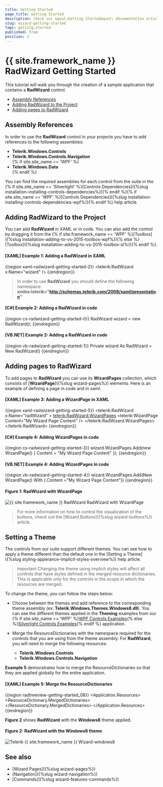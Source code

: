 ```yaml
---
title: Getting Started
page_title: Getting Started
description: Check our &quot;Getting Started&quot; documentation article for the RadWizard {{ site.framework_name }} control.
slug: wizard-getting-started
tags: getting,started
published: True
position: 2
---
```


# {{ site.framework_name }} RadWizard Getting Started

This tutorial will walk you through the creation of a sample application that contains a __RadWizard__ control.

* [Assembly References](#assembly-references)
* [Adding RadWizard to the Project](#adding-radwizard-to-the-project)
* [Adding pages to RadWizard](#adding-pages-to-radwizard)

## Assembly References

In order to use the __RadWizard__ control in your projects you have to add references to the following assemblies:
* __Telerik.Windows.Controls__
* __Telerik.Windows.Controls.Navigation__  
{% if site.site_name == 'WPF' %} 
* __Telerik.Windows.Data__  
{% endif %} 

You can find the required assemblies for each control from the suite in the {% if site.site_name == 'Silverlight' %}[Controls Dependencies]({%slug installation-installing-controls-dependencies%}){% endif %}{% if site.site_name == 'WPF' %}[Controls Dependencies]({%slug installation-installing-controls-dependencies-wpf%}){% endif %} help article.

## Adding RadWizard to the Project

You can add __RadWizard__ in XAML or in code. You can also add the control by dragging it from the {% if site.framework_name == 'WPF' %}[Toolbox]({%slug installation-adding-to-vs-2015-toolbox-wpf%}){% else %}[Toolbox]({%slug installation-adding-to-vs-2015-toolbox-sl%}){% endif %}. 

#### __[XAML] Example 1: Adding a RadWizard in XAML__
{{region xaml-radwizard-getting-started-2}}
	 <telerik:RadWizard x:Name="wizard" />
{{endregion}}

>In order to use __RadWizard__ you should define the following namespace:
__xmlns:telerik="http://schemas.telerik.com/2008/xaml/presentation"__

#### __[C#] Example 2: Adding a RadWizard in code__
{{region cs-radwizard-getting-started-0}}
	 RadWizard wizard = new RadWizard();
{{endregion}}

#### __[VB.NET] Example 2: Adding a RadWizard in code__
{{region vb-radwizard-getting-started-1}}
	Private wizard As RadWizard = New RadWizard()
{{endregion}}
 
## Adding pages to RadWizard

 To add pages to __RadWizard__ you can use its __WizardPages__ collection, which consists of [__WizardPage__]({%slug wizard-pages%}) elements. Here is an example of defining a page in code and in xaml: 

#### __[XAML] Example 3: Adding a WizardPage in XAML__
{{region xaml-radwizard-getting-started-5}}
	<telerik:RadWizard x:Name="radWizard" >
		<telerik:RadWizard.WizardPages>
			<telerik:WizardPage Content="My Wizard Page Content" />
		</telerik:RadWizard.WizardPages>			
	</telerik:RadWizard>
{{endregion}}

#### __[C#] Example 4: Adding WizardPages in code__
{{region cs-radwizard-getting-started-3}}
	 wizard.WizardPages.Add(new WizardPage() { Content = "My Wizard Page Content" });
{{endregion}}

#### __[VB.NET] Example 4: Adding WizardPages in code__
{{region vb-radwizard-getting-started-4}}
	 wizard.WizardPages.Add(New WizardPage() With {.Content ="My Wizard Page Content"})
{{endregion}}

#### __Figure 1: RadWizard with WizardPage__
![{{ site.framework_name }} RadWizard RadWizard with WizardPage](images/GettingStarted-WizardPage.png)

>For more information on how to control the visualization of the buttons, check out the [Wizard Buttons]({%slug wizard-buttons%}) article.

## Setting a Theme

The controls from our suite support different themes. You can see how to apply a theme different than the default one in the [Setting a Theme]({%slug styling-apperance-implicit-styles-overview%}) help article.

>important Changing the theme using implicit styles will affect all controls that have styles defined in the merged resource dictionaries. This is applicable only for the controls in the scope in which the resources are merged. 

To change the theme, you can follow the steps below:
* Choose between the themes and add reference to the corresponding theme assembly (ex: **Telerik.Windows.Themes.Windows8.dll**). You can see the different themes applied in the **Theming** examples from our {% if site.site_name == 'WPF' %}[WPF Controls Examples](https://demos.telerik.com/wpf/){% else %}[Silverlight Controls Examples](https://demos.telerik.com/silverlight/#GridView/Theming){% endif %} application.

* Merge the ResourceDictionaries with the namespace required for the controls that you are using from the theme assembly. For __RadWizard__, you will need to merge the following resources:

	* __Telerik.Windows.Controls__
	* __Telerik.Windows.Controls.Navigation__

__Example 5__ demonstrates how to merge the ResourceDictionaries so that they are applied globally for the entire application.

#### __[XAML] Example 5: Merge the ResourceDictionaries__  
{{region radtreeview-getting-started_08}}
		<Application.Resources>
			<ResourceDictionary>
				<ResourceDictionary.MergedDictionaries>
	                <ResourceDictionary Source="/Telerik.Windows.Themes.Windows8;component/Themes/System.Windows.xaml"/>
	                <ResourceDictionary Source="/Telerik.Windows.Themes.Windows8;component/Themes/Telerik.Windows.Controls.xaml"/>
	                <ResourceDictionary Source="/Telerik.Windows.Themes.Windows8;component/Themes/Telerik.Windows.Controls.Navigation.xaml"/>
				</ResourceDictionary.MergedDictionaries>
			</ResourceDictionary>
		</Application.Resources>
{{endregion}}

__Figure 2__ shows __RadWizard__ with the **Windows8** theme applied.
	
#### __Figure 2: RadWizard with the Windows8 theme__
![Telerik {{ site.framework_name }} Wizard-windows8](images/RadWizard-windows8.png)

## See also
* [Wizard Pages]({%slug wizard-pages%})
* [Navigation]({%slug wizard-navigation%})
* [Commands]({%slug wizard-features-commands%})
